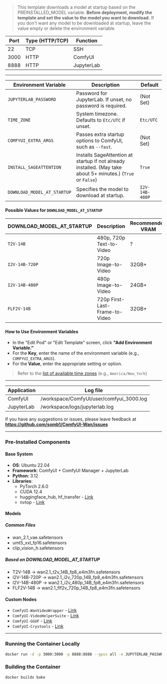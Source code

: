 > This template downloads a model at startup based on the PREINSTALLED_MODEL variable. **Before deployment, modify the template and set the value to the model you want to download.**
> If you don't want any model to be downloaded at startup, leave the value empty or delete the environment variable.

| Port | Type (HTTP/TCP) | Function     |
|------|-----------------|--------------|
| 22   | TCP             | SSH          |
| 3000 | HTTP            | ComfyUI      |
| 8888 | HTTP            | JupyterLab  |

---

| Environment Variable      | Description                                                                 | Default      |
|----------------------------|-----------------------------------------------------------------------------|--------------|
| `JUPYTERLAB_PASSWORD`       | Password for JupyterLab. If unset, no password is required.                 | (Not Set)    |
| `TIME_ZONE`                | System timezone. Defaults to `Etc/UTC` if unset.                            | `Etc/UTC`    |
| `COMFYUI_EXTRA_ARGS`        | Passes extra startup options to ComfyUI, such as `--fast`.                  | (Not Set)    |
| `INSTALL_SAGEATTENTION`     | Installs SageAttention at startup if not already installed. (May take about 5+ minutes.) (`True` or `False`) | `True` |
| `DOWNLOAD_MODEL_AT_STARTUP`        | Specifies the model to download at startup.     | `I2V-14B-480P` |

#### Possible Values for `DOWNLOAD_MODEL_AT_STARTUP`

| DOWNLOAD_MODEL_AT_STARTUP         | Description                                | Recommended VRAM |
|----------------------------|--------------------------------------------|------------------|
| `T2V-14B`                  | 480p, 720p Text-to-Video                  | ?                |
| `I2V-14B-720P`             | 720p Image-to-Video                       | 32GB+            |
| `I2V-14B-480P`             | 480p Image-to-Video                       | 24GB+            |
| `FLF2V-14B`                | 720p First-Last-Frame-to-Video            | 32GB+            |

#### **How to Use Environment Variables**

- In the "Edit Pod" or "Edit Template" screen, click **"Add Environment Variable."**
- For the **Key**, enter the name of the environment variable (e.g., `COMFYUI_EXTRA_ARGS`).
- For the **Value**, enter the appropriate setting or option.

> Refer to the [list of available time zones](https://en.wikipedia.org/wiki/List_of_tz_database_time_zones) (e.g., `America/New_York`)

---

| Application | Log file                         |
|-------------|----------------------------------|
| ComfyUI     | /workspace/ComfyUI/user/comfyui_3000.log    |
| JupyterLab  | /workspace/logs/jupyterlab.log      |

If you have any suggestions or issues, please leave feedback at **<https://github.com/somb1/ComfyUI-Wan/issues>**

---

### **Pre-Installed Components**

#### **Base System**

- **OS**: Ubuntu 22.04
- **Framework**: ComfyUI + ComfyUI Manager + JupyterLab
- **Python**: 3.12
- **Libraries**:
  - PyTorch 2.6.0
  - CUDA 12.4
  - huggingface_hub, hf_transfer - [Link](https://huggingface.co/docs/huggingface_hub/index)
  - nvtop - [Link](https://github.com/Syllo/nvtop)

#### **Models**

##### Common Files

- wan_2.1_vae.safetensors
- umt5_xxl_fp16.safetensors
- clip_vision_h.safetensors

##### Based on DOWNLOAD_MODEL_AT_STARTUP

- T2V-14B -> wan2.1_t2v_14B_fp8_e4m3fn.safetensors
- I2V-14B-720P -> wan2.1_i2v_720p_14B_fp8_e4m3fn.safetensors
- I2V-14B-480P -> wan2.1_i2v_480p_14B_fp8_e4m3fn.safetensors
- FLF2V-14B -> wan2.1_flf2v_720p_14B_fp8_e4m3fn.safetensors

#### **Custom Nodes**

- `ComfyUI-WanVideoWrapper` - [Link](https://github.com/kijai/ComfyUI-WanVideoWrapper)
- `ComfyUI-VideoHelperSuite` - [Link](https://github.com/Kosinkadink/ComfyUI-VideoHelperSuite)
- `ComfyUI-GGUF` - [Link](https://github.com/city96/ComfyUI-GGUF)
- `ComfyUI-Crystools` - [Link](https://github.com/crystian/ComfyUI-Crystools)  

---

### Running the Container Locally

```bash
docker run -d -p 3000:3000 -p 8888:8888 --gpus all -e JUPYTERLAB_PASSWORD="" -e TIME_ZONE="Etc/UTC" -e COMFYUI_EXTRA_ARGS="" -e INSTALL_SAGEATTENTION="True" -e PREINSTALLED_MODEL="I2V-14B-480P" --name comfyui-wan2.1-pytorch2.6.0_cu124 sombi/comfyui-wan:base-torch2.6.0-cu124

```

### Building the Container

```bash
docker buildx bake
```
